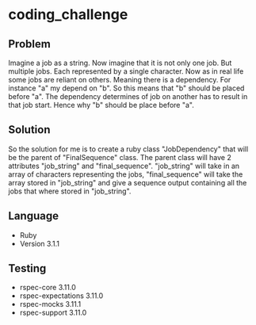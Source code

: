 # coding_challenge


## Problem
Imagine a job as a string. Now imagine that it is not only one job. But multiple jobs. Each represented by a single character. Now as in real life some jobs are reliant on others. Meaning there is a dependency. For instance "a" my depend on "b".  So this means that "b" should be placed before "a". The dependency determines of job on another has to result in that job start. Hence why "b" should be place before "a".

## Solution
So the solution for me is to create a ruby class "JobDependency" that will be the parent of "FinalSequence" class. The parent class will have 2 attributes "job_string" and "final_sequence". "job_string" will take in an array of characters representing the jobs, "final_sequence" will take the array stored in "job_string" and give a sequence output containing all the jobs that where stored in "job_string".

## Language
  - Ruby
  - Version 3.1.1

## Testing
  - rspec-core 3.11.0
  - rspec-expectations 3.11.0
  - rspec-mocks 3.11.1
  - rspec-support 3.11.0
